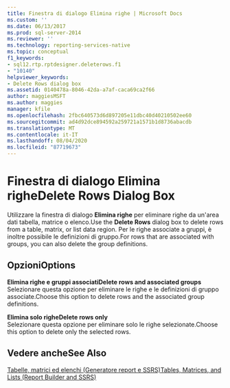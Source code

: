 ```yaml
---
title: Finestra di dialogo Elimina righe | Microsoft Docs
ms.custom: ''
ms.date: 06/13/2017
ms.prod: sql-server-2014
ms.reviewer: ''
ms.technology: reporting-services-native
ms.topic: conceptual
f1_keywords:
- sql12.rtp.rptdesigner.deleterows.f1
- "10140"
helpviewer_keywords:
- Delete Rows dialog box
ms.assetid: 0140478a-8046-42da-a7af-caca69ca2f66
author: maggiesMSFT
ms.author: maggies
manager: kfile
ms.openlocfilehash: 2fbc640573d6d897205e11dbc40d40210502ee60
ms.sourcegitcommit: ad4d92dce894592a259721a1571b1d8736abacdb
ms.translationtype: MT
ms.contentlocale: it-IT
ms.lasthandoff: 08/04/2020
ms.locfileid: "87719673"
---
```

# <a name="delete-rows-dialog-box"></a><span data-ttu-id="23a03-102">Finestra di dialogo Elimina righe</span><span class="sxs-lookup"><span data-stu-id="23a03-102">Delete Rows Dialog Box</span></span>
  <span data-ttu-id="23a03-103">Utilizzare la finestra di dialogo **Elimina righe** per eliminare righe da un'area dati tabella, matrice o elenco.</span><span class="sxs-lookup"><span data-stu-id="23a03-103">Use the **Delete Rows** dialog box to delete rows from a table, matrix, or list data region.</span></span> <span data-ttu-id="23a03-104">Per le righe associate a gruppi, è inoltre possibile le definizioni di gruppo.</span><span class="sxs-lookup"><span data-stu-id="23a03-104">For rows that are associated with groups, you can also delete the group definitions.</span></span>  
  
## <a name="options"></a><span data-ttu-id="23a03-105">Opzioni</span><span class="sxs-lookup"><span data-stu-id="23a03-105">Options</span></span>  
 <span data-ttu-id="23a03-106">**Elimina righe e gruppi associati**</span><span class="sxs-lookup"><span data-stu-id="23a03-106">**Delete rows and associated groups**</span></span>  
 <span data-ttu-id="23a03-107">Selezionare questa opzione per eliminare le righe e le definizioni di gruppo associate.</span><span class="sxs-lookup"><span data-stu-id="23a03-107">Choose this option to delete rows and the associated group definitions.</span></span>  
  
 <span data-ttu-id="23a03-108">**Elimina solo righe**</span><span class="sxs-lookup"><span data-stu-id="23a03-108">**Delete rows only**</span></span>  
 <span data-ttu-id="23a03-109">Selezionare questa opzione per eliminare solo le righe selezionate.</span><span class="sxs-lookup"><span data-stu-id="23a03-109">Choose this option to delete only the selected rows.</span></span>  
  
## <a name="see-also"></a><span data-ttu-id="23a03-110">Vedere anche</span><span class="sxs-lookup"><span data-stu-id="23a03-110">See Also</span></span>  
 [<span data-ttu-id="23a03-111">Tabelle, matrici ed elenchi &#40;Generatore report e SSRS&#41;</span><span class="sxs-lookup"><span data-stu-id="23a03-111">Tables, Matrices, and Lists &#40;Report Builder and SSRS&#41;</span></span>](report-design/create-invoices-and-forms-with-lists-report-builder-and-ssrs.md)  
  
  
